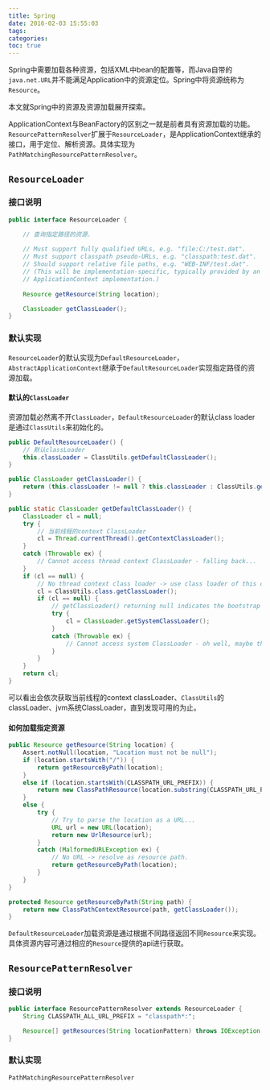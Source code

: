 ```yaml
---
title: Spring
date: 2016-02-03 15:55:03
tags:
categories:
toc: true
---
```


Spring中需要加载各种资源，包括XML中bean的配置等，而Java自带的`java.net.URL`并不能满足Application中的资源定位。Spring中将资源统称为`Resource`。

本文就Spring中的资源及资源加载展开探索。

<!-- more -->

ApplicationContext与BeanFactory的区别之一就是前者具有资源加载的功能。`ResourcePatternResolver`扩展于`ResourceLoader`，是ApplicationContext继承的接口，用于定位、解析资源。具体实现为`PathMatchingResourcePatternResolver`。

## `ResourceLoader`

### 接口说明

``` java
public interface ResourceLoader {

    // 查询指定路径的资源.
     
    // Must support fully qualified URLs, e.g. "file:C:/test.dat".
    // Must support classpath pseudo-URLs, e.g. "classpath:test.dat".
    // Should support relative file paths, e.g. "WEB-INF/test.dat".
    // (This will be implementation-specific, typically provided by an
    // ApplicationContext implementation.)
    
    Resource getResource(String location);

    ClassLoader getClassLoader();
}
```

### 默认实现

`ResourceLoader`的默认实现为`DefaultResourceLoader`，`AbstractApplicationContext`继承于`DefaultResourceLoader`实现指定路径的资源加载。

#### 默认的`ClassLoader`

资源加载必然离不开`ClassLoader`，`DefaultResourceLoader`的默认class loader是通过`ClassUtils`来初始化的。

``` java
public DefaultResourceLoader() {
    // 默认classLoader
    this.classLoader = ClassUtils.getDefaultClassLoader();
}

public ClassLoader getClassLoader() {
    return (this.classLoader != null ? this.classLoader : ClassUtils.getDefaultClassLoader());
}
```

``` java
public static ClassLoader getDefaultClassLoader() {
    ClassLoader cl = null;
    try {
    	// 当前线程的context ClassLoader
    	cl = Thread.currentThread().getContextClassLoader();
    }
    catch (Throwable ex) {
    	// Cannot access thread context ClassLoader - falling back...
    }
    if (cl == null) {
    	// No thread context class loader -> use class loader of this class.
    	cl = ClassUtils.class.getClassLoader();
    	if (cl == null) {
    		// getClassLoader() returning null indicates the bootstrap ClassLoader
    		try {
    			cl = ClassLoader.getSystemClassLoader();
    		}
    		catch (Throwable ex) {
    			// Cannot access system ClassLoader - oh well, maybe the caller can live with null...
    		}
    	}
    }
    return cl;
}
```
可以看出会依次获取当前线程的context classLoader、`ClassUtils`的classLoader、jvm系统ClassLoader，直到发现可用的为止。

#### 如何加载指定资源

``` java
public Resource getResource(String location) {
    Assert.notNull(location, "Location must not be null");
    if (location.startsWith("/")) {
        return getResourceByPath(location);
    }
    else if (location.startsWith(CLASSPATH_URL_PREFIX)) {
        return new ClassPathResource(location.substring(CLASSPATH_URL_PREFIX.length()), getClassLoader());
    }
    else {
    	try {
            // Try to parse the location as a URL...
            URL url = new URL(location);
            return new UrlResource(url);
    	}
    	catch (MalformedURLException ex) {
            // No URL -> resolve as resource path.
            return getResourceByPath(location);
    	}
    }
}

protected Resource getResourceByPath(String path) {
    return new ClassPathContextResource(path, getClassLoader());
}
```

`DefaultResourceLoader`加载资源是通过根据不同路径返回不同`Resource`来实现。具体资源内容可通过相应的`Resource`提供的api进行获取。

## `ResourcePatternResolver`

### 接口说明

``` java
public interface ResourcePatternResolver extends ResourceLoader {
    String CLASSPATH_ALL_URL_PREFIX = "classpath*:";

    Resource[] getResources(String locationPattern) throws IOException;
}
```

### 默认实现
`PathMatchingResourcePatternResolver`


  


